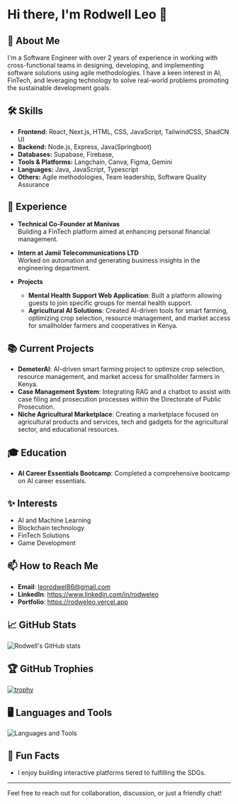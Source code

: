 # Hi there, I'm Rodwell Leo 👋

## 🚀 About Me

I'm a Software Engineer with over 2 years of experience in working with cross-functional teams in designing, developing, and implementing software solutions using agile methodologies. 
I have a keen interest in AI, FinTech, and leveraging technology to solve real-world problems promoting the sustainable development goals.

## 🛠️ Skills

- **Frontend:** React, Next.js, HTML, CSS, JavaScript, TailwindCSS, ShadCN UI
- **Backend:** Node.js, Express, Java(Springboot)
- **Databases:** Supabase, Firebase,
- **Tools & Platforms:** Langchain, Canva, Figma, Gemini
- **Languages:** Java, JavaScript, Typescript
- **Others:** Agile methodologies, Team leadership, Software Quality Assurance

## 💼 Experience

- **Technical Co-Founder at Manivas**  
  Building a FinTech platform aimed at enhancing personal financial management.

- **Intern at Jamii Telecommunications LTD**  
  Worked on automation and generating business insights in the engineering department.

- **Projects**  
  - **Mental Health Support Web Application**: Built a platform allowing guests to join specific groups for mental health support.
  - **Agricultural AI Solutions**: Created AI-driven tools for smart farming, optimizing crop selection, resource management, and market access for smallholder farmers and cooperatives in Kenya.

## 📚 Current Projects

- **DemeterAI**: AI-driven smart farming project to optimize crop selection, resource management, and market access for smallholder farmers in Kenya.
- **Case Management System**: Integrating RAG and a chatbot to assist with case filing and prosecution processes within the Directorate of Public Prosecution.
- **Niche Agricultural Marketplace**: Creating a marketplace focused on agricultural products and services, tech and gadgets for the agricultural sector, and educational resources.

## 🎓 Education

- **AI Career Essentials Bootcamp**: Completed a comprehensive bootcamp on AI career essentials.

## ✨ Interests

- AI and Machine Learning
- Blockchain technology
- FinTech Solutions
- Game Development

## 📫 How to Reach Me

- **Email**: leorodwel86@gmail.com
- **LinkedIn**: https://www.linkedin.com/in/rodweleo
- **Portfolio**: https://rodweleo.vercel.app

## 📈 GitHub Stats

![Rodwell's GitHub stats](https://github-readme-stats.vercel.app/api?username=rodweleo&show_icons=true&theme=radical)

## 🏆 GitHub Trophies

[![trophy](https://github-profile-trophy.vercel.app/?username=rodweleo&theme=onedark)](https://github.com/ryo-ma/github-profile-trophy)

## 🖥️ Languages and Tools

![Languages and Tools](https://skillicons.dev/icons?i=js,html,css,react,nodejs,nextjs,express,java,postgresql,mysql,supabase,canva,figma,firebase,typescript,docker,git)

## 🌱 Fun Facts

- I enjoy building interactive platforms tiered to fulfilling the SDGs.

---

Feel free to reach out for collaboration, discussion, or just a friendly chat!


